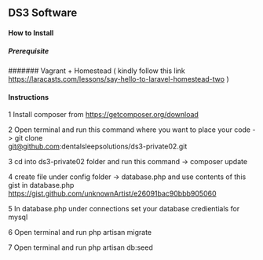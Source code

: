 ## DS3 Software

#### How to Install
##### Prerequisite
#######  Vagrant + Homestead ( kindly follow this link https://laracasts.com/lessons/say-hello-to-laravel-homestead-two )
#### Instructions
1 Install composer from https://getcomposer.org/download

2 Open terminal and run this command where you want to place your code -> git clone    
   git@github.com:dentalsleepsolutions/ds3-private02.git
   
3 cd into ds3-private02 folder and run this command -> composer update

4 create file under config folder -> database.php and use contents of this gist in database.php   
   https://gist.github.com/unknownArtist/e26091bac90bbb905060

   
   
5 In database.php under connections set your database credientials for mysql

6 Open terminal and run php artisan migrate

7 Open terminal and run php artisan db:seed

